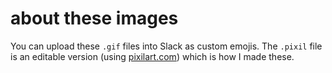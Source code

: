 # about these images

You can upload these `.gif` files into Slack as custom emojis. The `.pixil` file is an editable version (using [pixilart.com](pixilart.com)) which is how I made these.
